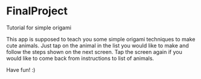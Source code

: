 # FinalProject
Tutorial for simple origami

This app is supposed to teach you some simple origami techniques to make cute animals.
Just tap on the animal in the list you would like to make and follow the steps shown on the next screen.
Tap the screen again if you would like to come back from instructions to list of animals.

Have fun! :)
